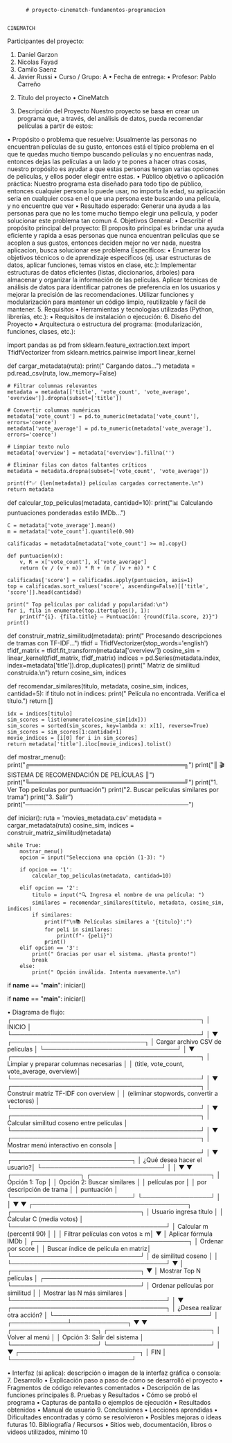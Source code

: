           # proyecto-cinematch-fundamentos-programacion

                                                                                                                 CINEMATCH
Participantes del proyecto:
   1) Daniel Garzon
   2) Nicolas Fayad
   3) Camilo Saenz
   4) Javier Russi
•	Curso / Grupo: A
•	Fecha de entrega:
•	Profesor: Pablo Carreño
2. Titulo del proyecto
•                                                                                                                CineMatch

4. Descripción del Proyecto
Nuestro proyecto se basa en crear un programa que, a través, del análisis de datos, pueda recomendar películas a partir de estos:

•	Propósito o problema que resuelve: Usualmente las personas no encuentran películas de su gusto, entonces está el típico problema en el que te quedas mucho tiempo buscando películas y no encuentras nada, entonces dejas las películas a un lado y te pones a hacer otras cosas, nuestro propósito es ayudar a que estas personas tengan varias opciones de películas, y ellos poder elegir entre estas.
•	Público objetivo o aplicación práctica: Nuestro programa esta diseñado para todo tipo de público, entonces cualquier persona lo puede usar, no importa la edad, su aplicación seria en cualquier cosa en el que una persona este buscando una película, y no encuentre que ver
•	Resultado esperado: Generar una ayuda a las personas para que no les tome mucho tiempo elegir una película, y poder solucionar este problema tan comun
4. Objetivos
General:
•	Describir el propósito principal del proyecto: El proposito principal es brindar una ayuda eficiente y rapida a esas personas que nunca encuentran peliculas que se acoplen a sus gustos, entonces deciden mejor no ver nada, nuestra aplicacion, busca solucionar ese problema
Específicos:
•	Enumerar los objetivos técnicos o de aprendizaje específicos (ej. usar estructuras de datos, aplicar funciones, temas vistos en clase, etc.):
Implementar estructuras de datos eficientes (listas, diccionarios, árboles) para almacenar y organizar la información de las películas.
Aplicar técnicas de análisis de datos para identificar patrones de preferencia en los usuarios y mejorar la precisión de las recomendaciones.
Utilizar funciones y modularización para mantener un código limpio, reutilizable y fácil de mantener.
5. Requisitos
•	Herramientas y tecnologías utilizadas (Python, librerías, etc.):
•	Requisitos de instalación o ejecución:
6. Diseño del Proyecto
•	Arquitectura o estructura del programa: (modularización, funciones, clases, etc.):

import pandas as pd
from sklearn.feature_extraction.text import TfidfVectorizer
from sklearn.metrics.pairwise import linear_kernel

def cargar_metadata(ruta):
    print(" Cargando datos...")
    metadata = pd.read_csv(ruta, low_memory=False)

    # Filtrar columnas relevantes
    metadata = metadata[['title', 'vote_count', 'vote_average', 'overview']].dropna(subset=['title'])

    # Convertir columnas numéricas
    metadata['vote_count'] = pd.to_numeric(metadata['vote_count'], errors='coerce')
    metadata['vote_average'] = pd.to_numeric(metadata['vote_average'], errors='coerce')

    # Limpiar texto nulo
    metadata['overview'] = metadata['overview'].fillna('')

    # Eliminar filas con datos faltantes críticos
    metadata = metadata.dropna(subset=['vote_count', 'vote_average'])

    print(f"✅ {len(metadata)} películas cargadas correctamente.\n")
    return metadata


def calcular_top_peliculas(metadata, cantidad=10):
    print("📊 Calculando puntuaciones ponderadas estilo IMDb...")

    C = metadata['vote_average'].mean()
    m = metadata['vote_count'].quantile(0.90)

    calificadas = metadata[metadata['vote_count'] >= m].copy()

    def puntuacion(x):
        v, R = x['vote_count'], x['vote_average']
        return (v / (v + m)) * R + (m / (v + m)) * C

    calificadas['score'] = calificadas.apply(puntuacion, axis=1)
    top = calificadas.sort_values('score', ascending=False)[['title', 'score']].head(cantidad)

    print(" Top películas por calidad y popularidad:\n")
    for i, fila in enumerate(top.itertuples(), 1):
        print(f"{i}. {fila.title} — Puntuación: {round(fila.score, 2)}")
    print()


def construir_matriz_similitud(metadata):
    print(" Procesando descripciones de tramas con TF-IDF...")
    tfidf = TfidfVectorizer(stop_words='english')
    tfidf_matrix = tfidf.fit_transform(metadata['overview'])
    cosine_sim = linear_kernel(tfidf_matrix, tfidf_matrix)
    indices = pd.Series(metadata.index, index=metadata['title']).drop_duplicates()
    print(" Matriz de similitud construida.\n")
    return cosine_sim, indices

def recomendar_similares(titulo, metadata, cosine_sim, indices, cantidad=5):
    if titulo not in indices:
        print(" Película no encontrada. Verifica el título.")
        return []

    idx = indices[titulo]
    sim_scores = list(enumerate(cosine_sim[idx]))
    sim_scores = sorted(sim_scores, key=lambda x: x[1], reverse=True)
    sim_scores = sim_scores[1:cantidad+1]
    movie_indices = [i[0] for i in sim_scores]
    return metadata['title'].iloc[movie_indices].tolist()


def mostrar_menu():
    print("╔════════════════════════════════════╗")
    print("║ 🎬 SISTEMA DE RECOMENDACIÓN DE PELÍCULAS ║")
    print("╚════════════════════════════════════╝")
    print("1. Ver Top películas por puntuación")
    print("2. Buscar películas similares por trama")
    print("3. Salir")
    print("──────────────────────────────────────")

def iniciar():
    ruta = 'movies_metadata.csv'
    metadata = cargar_metadata(ruta)
    cosine_sim, indices = construir_matriz_similitud(metadata)

    while True:
        mostrar_menu()
        opcion = input("Selecciona una opción (1-3): ")

        if opcion == '1':
            calcular_top_peliculas(metadata, cantidad=10)

        elif opcion == '2':
            titulo = input("🔍 Ingresa el nombre de una película: ")
            similares = recomendar_similares(titulo, metadata, cosine_sim, indices)
            if similares:
                print(f"\n📚 Películas similares a '{titulo}':")
                for peli in similares:
                    print(f"- {peli}")
                print()
        elif opcion == '3':
            print(" Gracias por usar el sistema. ¡Hasta pronto!")
            break
        else:
            print(" Opción inválida. Intenta nuevamente.\n")

if __name__ == "__main__":
    iniciar()

if __name__ == "__main__":
    iniciar()

•	Diagrama de flujo:
┌────────────────────────────────────────────┐
│                INICIO                      │
└────────────────────────────────────────────┘
                    │
                    ▼
     ┌───────────────────────────────┐
     │ Cargar archivo CSV de películas │
     └───────────────────────────────┘
                    │
                    ▼
     ┌────────────────────────────────────────────┐
     │ Limpiar y preparar columnas necesarias      │
     │ (title, vote_count, vote_average, overview)│
     └────────────────────────────────────────────┘
                    │
                    ▼
     ┌────────────────────────────────────────────┐
     │ Construir matriz TF-IDF con overview        │
     │ (eliminar stopwords, convertir a vectores) │
     └────────────────────────────────────────────┘
                    │
                    ▼
     ┌────────────────────────────────────────────┐
     │ Calcular similitud coseno entre películas  │
     └────────────────────────────────────────────┘
                    │
                    ▼
     ┌────────────────────────────────────────────┐
     │ Mostrar menú interactivo en consola        │
     └────────────────────────────────────────────┘
                    │
                    ▼
        ┌────────────────────────────┐
        │ ¿Qué desea hacer el usuario?│
        └────────────────────────────┘
           │               │
           ▼               ▼
┌────────────────┐   ┌────────────────────────────┐
│ Opción 1: Top  │   │ Opción 2: Buscar similares │
│ películas por  │   │ por descripción de trama   │
│ puntuación     │   └────────────────────────────┘
└────────────────┘               │
       │                         ▼
       ▼             ┌────────────────────────────────────┐
┌──────────────────────────────┐ │ Usuario ingresa título │
│ Calcular C (media votos)     │ └────────────────────────────────────┘
│ Calcular m (percentil 90)    │               │
│ Filtrar películas con votos ≥ m│             ▼
│ Aplicar fórmula IMDb         │ ┌────────────────────────────────────┐
│ Ordenar por score            │ │ Buscar índice de película en matriz│
└──────────────────────────────┘ │ de similitud coseno                │
       │                         └────────────────────────────────────┘
       ▼                         │
┌──────────────────────────────┐ ▼
│ Mostrar Top N películas      │ ┌────────────────────────────────────┐
└──────────────────────────────┘ │ Ordenar películas por similitud    │
                                │ Mostrar las N más similares         │
                                └────────────────────────────────────┘
                                        │
                                        ▼
                        ┌────────────────────────────────────┐
                        │ ¿Desea realizar otra acción?       │
                        └────────────────────────────────────┘
                                        │
                          ┌─────────────┴─────────────┐
                          ▼                           ▼
             ┌────────────────────┐       ┌────────────────────────┐
             │ Volver al menú     │       │ Opción 3: Salir del sistema │
             └────────────────────┘       └────────────────────────┘
                                                    │
                                                    ▼
                                   ┌────────────────────────────┐
                                   │           FIN              │
                                   └────────────────────────────┘


•	Interfaz (si aplica): descripción o imagen de la interfaz gráfica o consola:
7. Desarrollo
•	Explicación paso a paso de cómo se desarrolló el proyecto
•	Fragmentos de código relevantes comentados
•	Descripción de las funciones principales
8. Pruebas y Resultados
•	Cómo se probó el programa
•	Capturas de pantalla o ejemplos de ejecución
•	Resultados obtenidos
•	Manual de usuario
9. Conclusiones
•	Lecciones aprendidas
•	Dificultades encontradas y cómo se resolvieron
•	Posibles mejoras o ideas futuras
10. Bibliografía / Recursos
•	Sitios web, documentación, libros o videos utilizados, mínimo 10

